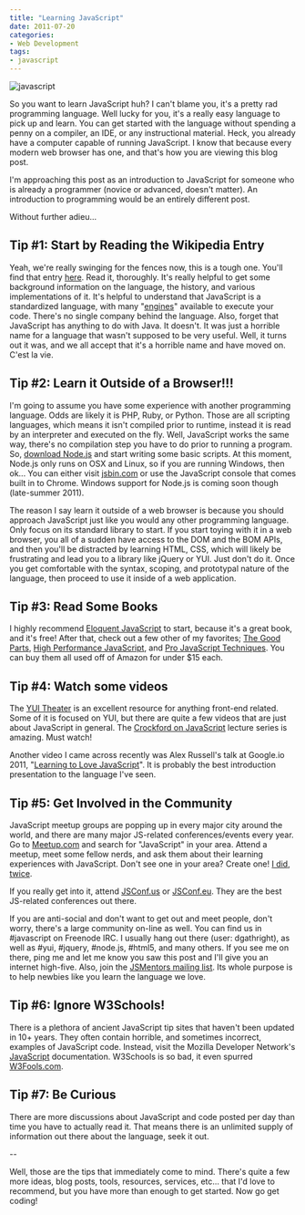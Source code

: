 ```yaml
---
title: "Learning JavaScript"
date: 2011-07-20
categories:
- Web Development
tags:
- javascript
---
```

![javascript](https://cdn-images-1.medium.com/max/785/1*H-25KB7EbSHjv70HXrdl6w.png)

So you want to learn JavaScript huh? I can't blame you, it's a pretty rad programming language.  Well lucky for you, it's a really easy language to pick up and learn.  You can get started with the language without spending a penny on a compiler, an IDE, or any instructional material.  Heck, you already have a computer capable of running JavaScript.  I know that because every modern web browser has one, and that's how you are viewing this blog post.

<!-- more -->

I'm approaching this post as an introduction to JavaScript for someone who is already a programmer (novice or advanced, doesn't matter).  An introduction to programming would be an entirely different post.

Without further adieu...

<h2>Tip #1: Start by Reading the Wikipedia Entry</h2>
Yeah, we're really swinging for the fences now, this is a tough one.  You'll find that entry <a href="http://en.wikipedia.org/wiki/JavaScript">here</a>. Read it, thoroughly.  It's really helpful to get some background information on the language, the history, and various implementations of it.  It's helpful to understand that JavaScript is a standardized language, with many "<a href="http://en.wikipedia.org/wiki/JavaScript_engine">engines</a>" available to execute your code.  There's no single company behind the language.  Also, forget that JavaScript has anything to do with Java.  It doesn't.  It was just a horrible name for a language that wasn't supposed to be very useful. Well, it turns out it was, and we all accept that it's a horrible name and have moved on. C'est la vie.

<h2>Tip #2: Learn it Outside of a Browser!!!</h2>

I'm going to assume you have some experience with another programming language.  Odds are likely it is PHP, Ruby, or Python.  Those are all scripting languages, which means it isn't compiled prior to runtime, instead it is read by an interpreter and executed on the fly.  Well, JavaScript works the same way, there's no compilation step you have to do prior to running a program.  So, <a href="http://nodejs.org/#download">download Node.js</a> and start writing some basic scripts.  At this moment, Node.js only runs on OSX and Linux, so if you are running Windows, then ok... You can either visit <a href="http://jsbin.com/">jsbin.com</a> or use the JavaScript console that comes built in to Chrome.  Windows support for Node.js is coming soon though (late-summer 2011).

The reason I say learn it outside of a web browser is because you should approach JavaScript just like you would any other programming language.  Only focus on its standard library to start. If you start toying with it in a web browser, you all of a sudden have access to the DOM and the BOM APIs, and then you'll be distracted by learning HTML, CSS, which will likely be frustrating and lead you to a library like jQuery or YUI.  Just don't do it.  Once you get comfortable with the syntax, scoping, and prototypal nature of the language, then proceed to use it inside of a web application.

<h2>Tip #3: Read Some Books</h2>

I highly recommend <a href="http://eloquentjavascript.net/">Eloquent JavaScript</a> to start, because it's a great book, and it's free! After that, check out a few other of my favorites; <a href="http://www.amazon.com/JavaScript-Good-Parts-Douglas-Crockford/dp/0596517742/ref=sr_1_1?s=books&ie=UTF8&qid=1311226701&sr=1-1">The Good Parts</a>, <a href="http://www.amazon.com/Performance-JavaScript-Faster-Application-Interfaces/dp/059680279X/ref=sr_1_1?s=books&ie=UTF8&qid=1311226709&sr=1-1">High Performance JavaScript</a>, and <a href="http://www.amazon.com/Pro-JavaScript-Techniques-John-Resig/dp/1590597273/ref=sr_1_1?s=books&ie=UTF8&qid=1311226775&sr=1-1">Pro JavaScript Techniques</a>.  You can buy them all used off of Amazon for under $15 each.

<h2>Tip #4: Watch some videos</h2>
The <a href="http://developer.yahoo.com/yui/theater/">YUI Theater</a> is an excellent resource for anything front-end related.  Some of it is focused on YUI, but there are quite a few videos that are just about JavaScript in general.  The <a href="http://yuiblog.com/crockford/">Crockford on JavaScript</a> lecture series is amazing.  Must watch!

Another video I came across recently was Alex Russell's talk at Google.io 2011, "<a href="http://www.youtube.com/watch?v=seX7jYI96GE">Learning to Love JavaScript</a>".  It is probably the best introduction presentation to the language I've seen.

<h2>Tip #5: Get Involved in the Community</h2>
JavaScript meetup groups are popping up in every major city around the world, and there are many major JS-related conferences/events every year.  Go to <a href="http://www.meetup.com/">Meetup.com</a> and search for "JavaScript" in your area.  Attend a meetup, meet some fellow nerds, and ask them about their learning experiences with JavaScript.  Don't see one in your area? Create one! <a href="http://www.meetup.com/socaljs">I did</a>, <a href="http://groups.google.com/group/kcjug/">twice</a>.

If you really get into it, attend <a href="http://jsconf.us/">JSConf.us</a> or <a href="http://jsconf.eu">JSConf.eu</a>.  They are the best JS-related conferences out there.

If you are anti-social and don't want to get out and meet people, don't worry, there's a large community on-line as well.  You can find us in #javascript on Freenode IRC.  I usually hang out there (user: dgathright), as well as #yui, #jquery, #node.js, #html5, and many others.  If you see me on there, ping me and let me know you saw this post and I'll give you an internet high-five.  Also, join the <a href="http://jsmentors.com/">JSMentors mailing list</a>.  Its whole purpose is to help newbies like you learn the language we love.

<h2>Tip #6: Ignore W3Schools!</h2>

There is a plethora of ancient JavaScript tip sites that haven't been updated in 10+ years.  They often contain horrible, and sometimes incorrect, examples of JavaScript code.  Instead, visit the Mozilla Developer Network's <a href="https://developer.mozilla.org/en/JavaScript">JavaScript</a> documentation.  W3Schools is so bad, it even spurred <a href="http://w3fools.com/">W3Fools.com</a>.

<h2>Tip #7: Be Curious</h2>

There are more discussions about JavaScript and code posted per day than time you have to actually read it.  That means there is an unlimited supply of information out there about the language, seek it out.

--

Well, those are the tips that immediately come to mind.  There's quite a few more ideas, blog posts, tools, resources, services, etc... that I'd love to recommend, but you have more than enough to get started.  Now go get coding!
